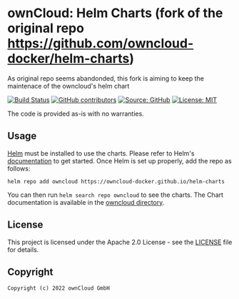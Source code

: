 # ownCloud: Helm Charts (fork of the original repo https://github.com/owncloud-docker/helm-charts)

As original repo seems abandonded, this fork is aiming to keep the maintenace of the owncloud's helm chart

[![Build Status](https://drone.owncloud.com/api/badges/owncloud-docker/helm-charts/status.svg)](https://drone.owncloud.com/owncloud-docker/helm-charts)
[![GitHub contributors](https://img.shields.io/github/contributors/owncloud-docker/helm-charts)](https://github.com/owncloud-docker/helm-charts/graphs/contributors)
[![Source: GitHub](https://img.shields.io/badge/source-github-blue.svg?logo=github&logoColor=white)](https://github.com/owncloud-docker/helm-charts)
[![License: MIT](https://img.shields.io/github/license/owncloud-docker/helm-charts)](https://github.com/owncloud-docker/helm-charts/blob/main/LICENSE)

The code is provided as-is with no warranties.

## Usage

[Helm](https://helm.sh) must be installed to use the charts. Please refer to Helm's [documentation](https://helm.sh/docs/) to get started. Once Helm is set up properly, add the repo as follows:

```console
helm repo add owncloud https://owncloud-docker.github.io/helm-charts
```

You can then run `helm search repo owncloud` to see the charts. The Chart documentation is available in the [owncloud directory](https://github.com/owncloud-docker/helm-charts/blob/main/charts/owncloud/README.md).

## License

This project is licensed under the Apache 2.0 License - see the [LICENSE](https://github.com/devs-in-the-cloud/owncloud-helm-chart/tree/main/blob/main/LICENSE) file for details.

## Copyright

```Text
Copyright (c) 2022 ownCloud GmbH
```
